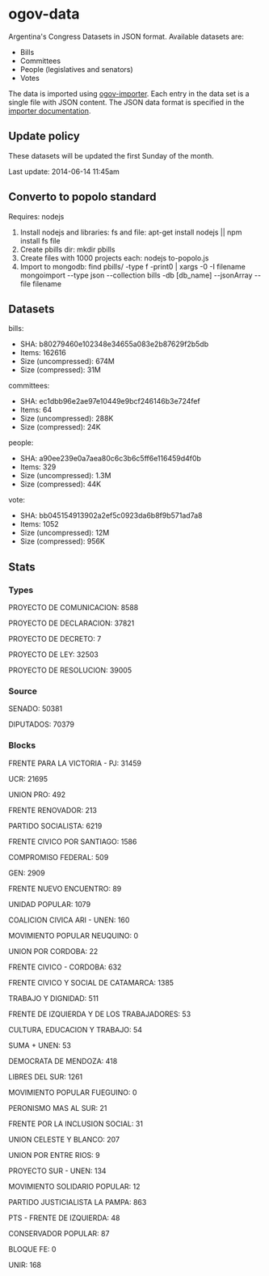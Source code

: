 ogov-data
=========

Argentina's Congress Datasets in JSON format. Available datasets are:

* Bills
* Committees
* People (legislatives and senators)
* Votes

The data is imported using [ogov-importer](https://github.com/seykron/ogov-importer/). Each entry in the data set is a single file with JSON content. The JSON data format is specified in the [importer documentation](https://github.com/seykron/ogov-importer/#data-format).

## Update policy

These datasets will be updated the first Sunday of the month.

Last update: 2014-06-14 11:45am

## Converto to popolo standard

Requires: nodejs

1) Install nodejs and libraries: fs and file: apt-get install nodejs || npm install fs file
2) Create pbills dir: mkdir pbills
3) Create files with 1000 projects each: nodejs to-popolo.js
4) Import to mongodb: find pbills/ -type f -print0 | xargs -0 -I filename mongoimport --type json --collection bills -db [db_name] --jsonArray --file filename

## Datasets

bills:

* SHA: b80279460e102348e34655a083e2b87629f2b5db
* Items: 162616
* Size (uncompressed): 674M
* Size (compressed): 31M

committees:

* SHA: ec1dbb96e2ae97e10449e9bcf246146b3e724fef
* Items: 64
* Size (uncompressed): 288K
* Size (compressed): 24K

people:

* SHA: a90ee239e0a7aea80c6c3b6c5ff6e116459d4f0b
* Items: 329
* Size (uncompressed): 1.3M
* Size (compressed): 44K

vote:

* SHA: bb045154913902a2ef5c0923da6b8f9b571ad7a8
* Items: 1052
* Size (uncompressed): 12M
* Size (compressed): 956K

## Stats

### Types

PROYECTO DE COMUNICACION: 8588

PROYECTO DE DECLARACION: 37821

PROYECTO DE DECRETO: 7

PROYECTO DE LEY: 32503

PROYECTO DE RESOLUCION: 39005

### Source

SENADO: 50381

DIPUTADOS: 70379

### Blocks

FRENTE PARA LA VICTORIA - PJ: 31459

UCR: 21695

UNION PRO: 492

FRENTE RENOVADOR: 213

PARTIDO SOCIALISTA: 6219

FRENTE CIVICO POR SANTIAGO: 1586

COMPROMISO FEDERAL: 509

GEN: 2909

FRENTE NUEVO ENCUENTRO: 89

UNIDAD POPULAR: 1079

COALICION CIVICA ARI - UNEN: 160

MOVIMIENTO POPULAR NEUQUINO: 0

UNION POR CORDOBA: 22

FRENTE CIVICO - CORDOBA: 632

FRENTE CIVICO Y SOCIAL DE CATAMARCA: 1385

TRABAJO Y DIGNIDAD: 511

FRENTE DE IZQUIERDA Y DE LOS TRABAJADORES: 53

CULTURA, EDUCACION Y TRABAJO: 54

SUMA + UNEN: 53

DEMOCRATA DE MENDOZA: 418

LIBRES DEL SUR: 1261

MOVIMIENTO POPULAR FUEGUINO: 0

PERONISMO MAS AL SUR: 21

FRENTE POR LA INCLUSION SOCIAL: 31

UNION CELESTE Y BLANCO: 207

UNION POR ENTRE RIOS: 9

PROYECTO SUR - UNEN: 134

MOVIMIENTO SOLIDARIO POPULAR: 12

PARTIDO JUSTICIALISTA LA PAMPA: 863

PTS - FRENTE DE IZQUIERDA: 48

CONSERVADOR POPULAR: 87

BLOQUE FE: 0

UNIR: 168

